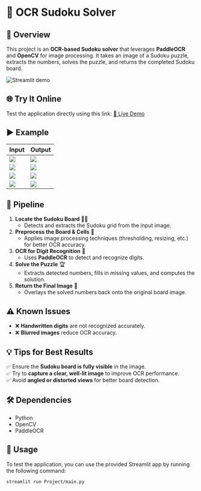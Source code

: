 # 🧩 OCR Sudoku Solver

## 📌 Overview

This project is an **OCR-based Sudoku solver** that leverages **PaddleOCR** and **OpenCV** for image processing. It takes an image of a Sudoku puzzle, extracts the numbers, solves the puzzle, and returns the completed Sudoku board.

![Streamlit demo](https://ik.imagekit.io/baodata2226/imagekit-assets/screenshot_1739239808310.png?updatedAt=1739248180829)

## 🌐 Try It Online
Test the application directly using this link: [🔗 Live Demo](https://tgb-sudokuocr.streamlit.app/)

## ▶️ Example

| Input                                                                                                        | Output                                                                                                       |
|--------------------------------------------------------------------------------------------------------------|--------------------------------------------------------------------------------------------------------------|
| ![](https://ik.imagekit.io/baodata2226/imagekit-assets/screenshot_1739240123718.png?updatedAt=1739248180963) | ![](https://ik.imagekit.io/baodata2226/imagekit-assets/screenshot_1739240257816.png?updatedAt=1739248181295) |
| ![](https://ik.imagekit.io/baodata2226/imagekit-assets/screenshot_1739240456648.png?updatedAt=1739248182220) | ![](https://ik.imagekit.io/baodata2226/imagekit-assets/screenshot_1739240415810.png?updatedAt=1739248181033) |
| ![](https://ik.imagekit.io/baodata2226/imagekit-assets/screenshot_1739245027555.png?updatedAt=1739248181507) | ![](https://ik.imagekit.io/baodata2226/imagekit-assets/screenshot_1739245282917.png?updatedAt=1739248181392) |
| ![](https://ik.imagekit.io/baodata2226/imagekit-assets/screenshot_1739241829726.png?updatedAt=1739248181261) | ![](https://ik.imagekit.io/baodata2226/imagekit-assets/screenshot_1739241887565.png?updatedAt=1739248181162) |                                                                                                                                                                                                                                                                                                                                                                                                              
## 🚀 Pipeline

1. **Locate the Sudoku Board** 🕵️‍♂️
   - Detects and extracts the Sudoku grid from the input image.
2. **Preprocess the Board & Cells** 🎨
   - Applies image processing techniques (thresholding, resizing, etc.) for better OCR accuracy.
3. **OCR for Digit Recognition** 🔢
   - Uses **PaddleOCR** to detect and recognize digits.
4. **Solve the Puzzle** 🏆
   - Extracts detected numbers, fills in missing values, and computes the solution.
5. **Return the Final Image** 📸
   - Overlays the solved numbers back onto the original board image.

## ⚠️ Known Issues

- ❌ **Handwritten digits** are not recognized accurately.
- ❌ **Blurred images** reduce OCR accuracy.

## 💡 Tips for Best Results

✅ Ensure the **Sudoku board is fully visible** in the image.  
✅ Try to **capture a clear, well-lit image** to improve OCR performance.  
✅ Avoid **angled or distorted views** for better board detection.

## 🛠️ Dependencies

- Python
- OpenCV
- PaddleOCR

## 📌 Usage

To test the application, you can use the provided Streamlit app by running the following command:

```bash
streamlit run Project/main.py
```
